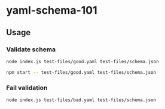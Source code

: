 yaml-schema-101
==

## Usage 

### Validate schema

```sh
node index.js test-files/good.yaml test-files/schema.json
```

```sh
npm start -- test-files/good.yaml test-files/schema.json
```

### Fail validation 

```sh
node index.js test-files/bad.yaml test-files/schema.json
```

